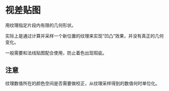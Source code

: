 # 视差贴图

用纹理指定片段内有限的几何形状。

实际上是通过计算并采样一个新位置的纹理来实现“凹凸”效果，并没有真正的几何变化。

一般需要和法线贴图配合使用，防止着色出现瑕疵。

## 注意

纹理数值所在的颜色空间是否需要做校正，从纹理采样得到的数值何时单位化。